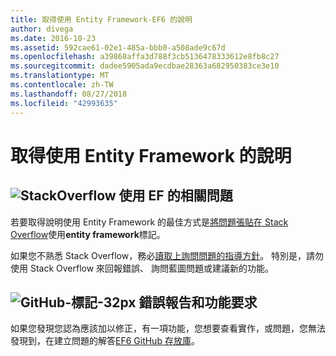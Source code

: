 ```yaml
---
title: 取得使用 Entity Framework-EF6 的說明
author: divega
ms.date: 2016-10-23
ms.assetid: 592cae61-02e1-485a-bbb0-a508ade9c67d
ms.openlocfilehash: a39868affa3d788f3cb5136478333612e8fb8c27
ms.sourcegitcommit: dadee5905ada9ecdbae28363a682950383ce3e10
ms.translationtype: MT
ms.contentlocale: zh-TW
ms.lasthandoff: 08/27/2018
ms.locfileid: "42993635"
---
```

# <a name="get-help-using-entity-framework"></a>取得使用 Entity Framework 的說明
## <a name="stackoverflowef6mediastackoverflowpng-questions-about-using-ef"></a>![StackOverflow](~/ef6/media/stackoverflow.png) 使用 EF 的相關問題  

若要取得說明使用 Entity Framework 的最佳方式是[將問題張貼在 Stack Overflow](http://stackoverflow.com/questions/ask)使用**entity framework**標記。  

如果您不熟悉 Stack Overflow，務必[讀取上詢問問題的指導方針](http://stackoverflow.com/help/asking)。 特別是，請勿使用 Stack Overflow 來回報錯誤、 詢問藍圖問題或建議新的功能。  

## <a name="github-mark-32pxef6mediagithub-mark-32pxpng-bug-reports-and-feature-requests"></a>![GitHub-標記-32px](~/ef6/media/github-mark-32px.png) 錯誤報告和功能要求  

如果您發現您認為應該加以修正，有一項功能，您想要查看實作，或問題，您無法發現到，在建立問題的解答[EF6 GitHub 存放庫](https://github.com/aspnet/EntityFramework6/issues)。
